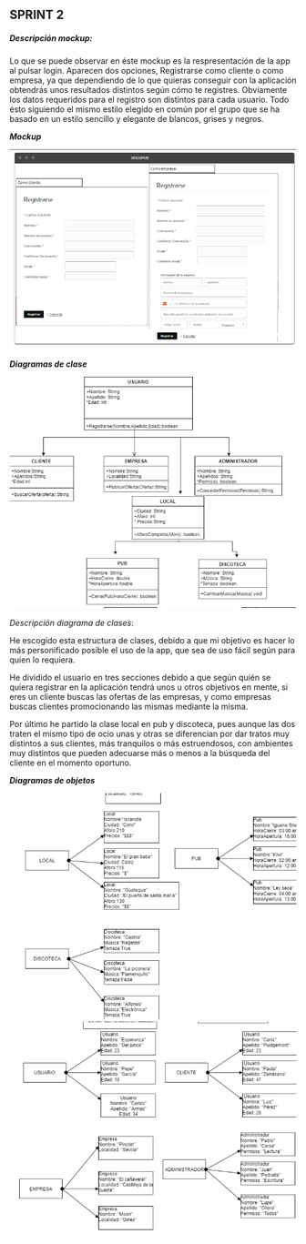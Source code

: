 ## SPRINT 2

##### Descripción mockup:

Lo que se puede observar en éste mockup es la respresentación de la app al pulsar login.
Aparecen dos opciones, Registrarse como cliente o como empresa, ya que dependiendo de lo que quieras conseguir con la aplicación obtendrás unos resultados distintos según cómo te registres.
Obviamente los datos requeridos para el registro son distintos para cada usuario.
Todo ésto siguiendo el mismo estilo elegido en común por el grupo que se ha basado en un estilo sencillo y elegante de blancos, grises y negros.

**_Mockup_**

![Registro](./Registro.png)

**_Diagramas de clase_**

![DiagramaClases](./DiagramaClases.png)



*Descripción diagrama de clases*:

He escogido esta estructura de clases, debido a que mi objetivo es hacer lo más personificado posible el uso de la app, que sea de uso fácil según para quien lo requiera.

He dividido el usuario en tres secciones debido a que según quién se quiera registrar en la aplicación tendrá unos u otros objetivos en mente, si eres un cliente buscas las ofertas de las empresas, y como empresas buscas clientes promocionando las mismas mediante la misma.

Por último he partido la clase local en pub y discoteca, pues aunque las dos traten el mismo tipo de ocio unas y otras se diferencian por dar tratos muy distintos a sus clientes, más tranquilos o más estruendosos, con ambientes muy distintos que pueden adecuarse más o menos a la búsqueda del cliente en el momento oportuno.



**_Diagramas de objetos_**

![DiagramaClases2](./DiagramaClases2.png)![DiagramaObjetos1](./DiagramaObjetos1.png)